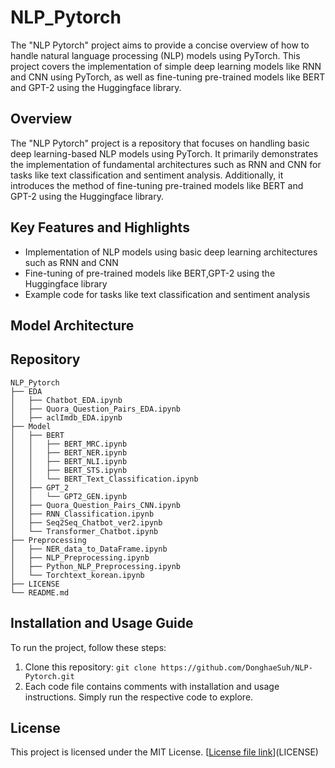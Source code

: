 # NLP_Pytorch

The "NLP Pytorch" project aims to provide a concise overview of how to handle natural language processing (NLP) models using PyTorch. 
This project covers the implementation of simple deep learning models like RNN and CNN using PyTorch, 
as well as fine-tuning pre-trained models like BERT and GPT-2 using the Huggingface library.

## Overview

The "NLP Pytorch" project is a repository that focuses on handling basic deep learning-based NLP models using PyTorch. It primarily demonstrates the implementation of fundamental architectures such as RNN and CNN for tasks like text classification and sentiment analysis. Additionally, it introduces the method of fine-tuning pre-trained models like BERT and GPT-2 using the Huggingface library.

## Key Features and Highlights

- Implementation of NLP models using basic deep learning architectures such as RNN and CNN
- Fine-tuning of pre-trained models like BERT,GPT-2 using the Huggingface library
- Example code for tasks like text classification and sentiment analysis

## Model Architecture


## Repository
```
NLP_Pytorch
├── EDA
│   ├── Chatbot_EDA.ipynb
│   ├── Quora_Question_Pairs_EDA.ipynb
│   ├── aclImdb_EDA.ipynb
├── Model
│   ├── BERT
│   │   ├── BERT_MRC.ipynb
│   │   ├── BERT_NER.ipynb
│   │   ├── BERT_NLI.ipynb
│   │   ├── BERT_STS.ipynb
│   │   └── BERT_Text_Classification.ipynb
│   ├── GPT_2
│   │   └── GPT2_GEN.ipynb
│   ├── Quora_Question_Pairs_CNN.ipynb
│   ├── RNN_Classification.ipynb
│   ├── Seq2Seq_Chatbot_ver2.ipynb
│   └── Transformer_Chatbot.ipynb
├── Preprocessing
│   ├── NER_data_to_DataFrame.ipynb
│   ├── NLP_Preprocessing.ipynb
│   ├── Python_NLP_Preprocessing.ipynb
│   └── Torchtext_korean.ipynb
├── LICENSE
└── README.md
```



## Installation and Usage Guide

To run the project, follow these steps:

1. Clone this repository: `git clone https://github.com/DonghaeSuh/NLP-Pytorch.git`
2. Each code file contains comments with installation and usage instructions. Simply run the respective code to explore.

## License

This project is licensed under the MIT License. [[License file link](https://github.com/DonghaeSuh/NLP_Pytorch/blob/main/LICENSE)](LICENSE)
